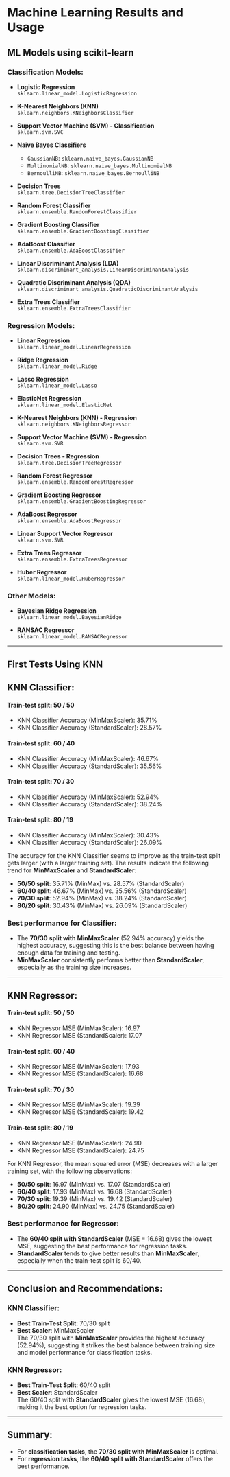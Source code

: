 # Machine Learning Results and Usage

## ML Models using scikit-learn

### Classification Models:

- **Logistic Regression**  
  `sklearn.linear_model.LogisticRegression`
  
- **K-Nearest Neighbors (KNN)**  
  `sklearn.neighbors.KNeighborsClassifier`
  
- **Support Vector Machine (SVM) - Classification**  
  `sklearn.svm.SVC`
  
- **Naive Bayes Classifiers**  
  - `GaussianNB`: `sklearn.naive_bayes.GaussianNB`  
  - `MultinomialNB`: `sklearn.naive_bayes.MultinomialNB`  
  - `BernoulliNB`: `sklearn.naive_bayes.BernoulliNB`
  
- **Decision Trees**  
  `sklearn.tree.DecisionTreeClassifier`
  
- **Random Forest Classifier**  
  `sklearn.ensemble.RandomForestClassifier`
  
- **Gradient Boosting Classifier**  
  `sklearn.ensemble.GradientBoostingClassifier`
  
- **AdaBoost Classifier**  
  `sklearn.ensemble.AdaBoostClassifier`
  
- **Linear Discriminant Analysis (LDA)**  
  `sklearn.discriminant_analysis.LinearDiscriminantAnalysis`
  
- **Quadratic Discriminant Analysis (QDA)**  
  `sklearn.discriminant_analysis.QuadraticDiscriminantAnalysis`
  
- **Extra Trees Classifier**  
  `sklearn.ensemble.ExtraTreesClassifier`

### Regression Models:

- **Linear Regression**  
  `sklearn.linear_model.LinearRegression`
  
- **Ridge Regression**  
  `sklearn.linear_model.Ridge`
  
- **Lasso Regression**  
  `sklearn.linear_model.Lasso`
  
- **ElasticNet Regression**  
  `sklearn.linear_model.ElasticNet`
  
- **K-Nearest Neighbors (KNN) - Regression**  
  `sklearn.neighbors.KNeighborsRegressor`
  
- **Support Vector Machine (SVM) - Regression**  
  `sklearn.svm.SVR`
  
- **Decision Trees - Regression**  
  `sklearn.tree.DecisionTreeRegressor`
  
- **Random Forest Regressor**  
  `sklearn.ensemble.RandomForestRegressor`
  
- **Gradient Boosting Regressor**  
  `sklearn.ensemble.GradientBoostingRegressor`
  
- **AdaBoost Regressor**  
  `sklearn.ensemble.AdaBoostRegressor`
  
- **Linear Support Vector Regressor**  
  `sklearn.svm.SVR`
  
- **Extra Trees Regressor**  
  `sklearn.ensemble.ExtraTreesRegressor`
  
- **Huber Regressor**  
  `sklearn.linear_model.HuberRegressor`

### Other Models:

- **Bayesian Ridge Regression**  
  `sklearn.linear_model.BayesianRidge`
  
- **RANSAC Regressor**  
  `sklearn.linear_model.RANSACRegressor`

---

## First Tests Using KNN

## KNN Classifier:

#### Train-test split: 50 / 50  
- KNN Classifier Accuracy (MinMaxScaler): 35.71%  
- KNN Classifier Accuracy (StandardScaler): 28.57%

#### Train-test split: 60 / 40  
- KNN Classifier Accuracy (MinMaxScaler): 46.67%  
- KNN Classifier Accuracy (StandardScaler): 35.56%

#### Train-test split: 70 / 30  
- KNN Classifier Accuracy (MinMaxScaler): 52.94%  
- KNN Classifier Accuracy (StandardScaler): 38.24%

#### Train-test split: 80 / 19  
- KNN Classifier Accuracy (MinMaxScaler): 30.43%  
- KNN Classifier Accuracy (StandardScaler): 26.09%

The accuracy for the KNN Classifier seems to improve as the train-test split gets larger (with a larger training set). The results indicate the following trend for **MinMaxScaler** and **StandardScaler**:

- **50/50 split**: 35.71% (MinMax) vs. 28.57% (StandardScaler)
- **60/40 split**: 46.67% (MinMax) vs. 35.56% (StandardScaler)
- **70/30 split**: 52.94% (MinMax) vs. 38.24% (StandardScaler)
- **80/20 split**: 30.43% (MinMax) vs. 26.09% (StandardScaler)

### Best performance for Classifier:
- The **70/30 split with MinMaxScaler** (52.94% accuracy) yields the highest accuracy, suggesting this is the best balance between having enough data for training and testing.
- **MinMaxScaler** consistently performs better than **StandardScaler**, especially as the training size increases.

---

## KNN Regressor:

#### Train-test split: 50 / 50  
- KNN Regressor MSE (MinMaxScaler): 16.97  
- KNN Regressor MSE (StandardScaler): 17.07

#### Train-test split: 60 / 40  
- KNN Regressor MSE (MinMaxScaler): 17.93  
- KNN Regressor MSE (StandardScaler): 16.68

#### Train-test split: 70 / 30  
- KNN Regressor MSE (MinMaxScaler): 19.39  
- KNN Regressor MSE (StandardScaler): 19.42

#### Train-test split: 80 / 19  
- KNN Regressor MSE (MinMaxScaler): 24.90  
- KNN Regressor MSE (StandardScaler): 24.75

For KNN Regressor, the mean squared error (MSE) decreases with a larger training set, with the following observations:

- **50/50 split**: 16.97 (MinMax) vs. 17.07 (StandardScaler)
- **60/40 split**: 17.93 (MinMax) vs. 16.68 (StandardScaler)
- **70/30 split**: 19.39 (MinMax) vs. 19.42 (StandardScaler)
- **80/20 split**: 24.90 (MinMax) vs. 24.75 (StandardScaler)

### Best performance for Regressor:
- The **60/40 split with StandardScaler** (MSE = 16.68) gives the lowest MSE, suggesting the best performance for regression tasks.
- **StandardScaler** tends to give better results than **MinMaxScaler**, especially when the train-test split is 60/40.

---

## Conclusion and Recommendations:

### KNN Classifier:
- **Best Train-Test Split**: 70/30 split
- **Best Scaler**: MinMaxScaler  
  The 70/30 split with **MinMaxScaler** provides the highest accuracy (52.94%), suggesting it strikes the best balance between training size and model performance for classification tasks.

### KNN Regressor:
- **Best Train-Test Split**: 60/40 split
- **Best Scaler**: StandardScaler  
  The 60/40 split with **StandardScaler** gives the lowest MSE (16.68), making it the best option for regression tasks.

---

## Summary:
- For **classification tasks**, the **70/30 split with MinMaxScaler** is optimal.
- For **regression tasks**, the **60/40 split with StandardScaler** offers the best performance.
